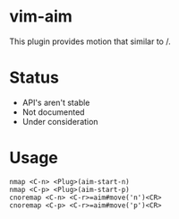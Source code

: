 # vim-aim
This plugin provides motion that similar to /.

# Status
- API's aren't stable
- Not documented
- Under consideration

# Usage
```viml
nmap <C-n> <Plug>(aim-start-n)
nmap <C-p> <Plug>(aim-start-p)
cnoremap <C-n> <C-r>=aim#move('n')<CR>
cnoremap <C-p> <C-r>=aim#move('p')<CR>
```

